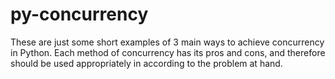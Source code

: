 # py-concurrency
These are just some short examples of 3 main ways to achieve concurrency in Python. Each method of concurrency has its pros and cons, and therefore should be used appropriately in according to the problem at hand. 
